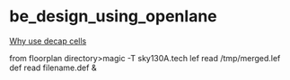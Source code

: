 # be_design_using_openlane



[Why use decap cells](https://github.com/visionvlsi/be_design_using_openlane/blob/main/why_decap_cells.md)





from floorplan directory>magic -T sky130A.tech lef read /tmp/merged.lef def read filename.def &

